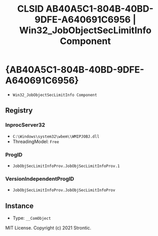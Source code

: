 ﻿---
title: "CLSID AB40A5C1-804B-40BD-9DFE-A640691C6956 | Win32_JobObjectSecLimitInfo Component"
excerpt: What is COM-Object CLSID AB40A5C1-804B-40BD-9DFE-A640691C6956?
---

# {AB40A5C1-804B-40BD-9DFE-A640691C6956}

* `Win32_JobObjectSecLimitInfo Component`

## Registry


### InprocServer32

* `C:\Windows\system32\wbem\\WMIPJOBJ.dll`
* ThreadingModel: `Free`

### ProgID

* `JobObjSecLimitInfoProv.JobObjSecLimitInfoProv.1`

### VersionIndependentProgID

* `JobObjSecLimitInfoProv.JobObjSecLimitInfoProv`

## Instance

* Type: `__ComObject`

MIT License. Copyright (c) 2021 Strontic.


